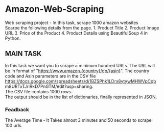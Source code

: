 # Amazon-Web-Scraping
Web scraping project - In this task, scrape 1000 amazon websites <br />
Scarpe the following details from the page. 1. Product Title 2. Product Image URL 3. Price of the Product 4. Product Details using BeautifulSoup 4 in Python.

## MAIN TASK
In this task we want you to scrape a minimum hundred URLs.
The URL will be in format of "https://www.amazon.{country}/dp/{asin}".
The country code and Asin parameters are in the CSV file
https://docs.google.com/spreadsheets/d/1BZSPhk1LDrx8ytywMHWVpCqb
m8URTxTJrIRkD7PnGTM/edit?usp=sharing.<br /> The CSV file contains 1000
rows.<br />
The output should be in the list of dictionaries, finally represented in
JSON.<br />

### Feadback 
The Average Time - It Takes almost 3 minutes and 50 seconds to scrape 100 urls.
